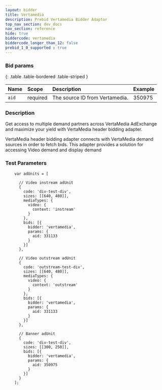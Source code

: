 ```yaml
---
layout: bidder
title: Vertamedia
description: Prebid Vertamedia Bidder Adaptor
top_nav_section: dev_docs
nav_section: reference
hide: true
biddercode: vertamedia
biddercode_longer_than_12: false
prebid_1_0_supported : true
---
```


### Bid params

{: .table .table-bordered .table-striped }


| Name | Scope    | Description                   | Example  |
| :--- | :----    | :----------                   | :------  |
| `aid`| required | The source ID from Vertamedia.| 350975   | 


### Description
Get access to multiple demand partners across VertaMedia AdExchange and maximize your yield with VertaMedia header bidding adapter.

VertaMedia header bidding adapter connects with VertaMedia demand sources in order to fetch bids.
This adapter provides a solution for accessing Video demand and display demand

### Test Parameters
```
    var adUnits = [

      // Video instream adUnit
      {
        code: 'div-test-div',
        sizes: [[640, 480]],
        mediaTypes: {
          video: {
            context: 'instream'
          }
        },
        bids: [{
          bidder: 'vertamedia',
          params: {
            aid: 331133
          }
        }]
      },

      // Video outstream adUnit
      {
        code: 'outstream-test-div',
        sizes: [[640, 480]],
        mediaTypes: {
          video: {
            context: 'outstream'
          }
        },
        bids: [{
          bidder: 'vertamedia',
          params: {
            aid: 331133
          }
        }]
      },

      // Banner adUnit
      {
        code: 'div-test-div',
        sizes: [[300, 250]],
        bids: [{
          bidder: 'vertamedia',
          params: {
            aid: 350975
          }
        }]
      }
    ];
```
